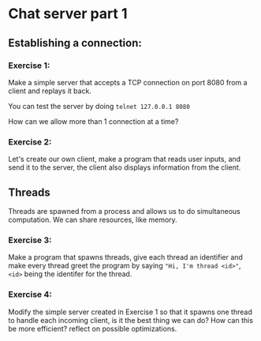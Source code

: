 # Chat server part 1

## Establishing a connection:
### Exercise 1:
Make a simple server that accepts a TCP connection on port 8080 from a client and replays it back.

You can test the server by doing `telnet 127.0.0.1 8080`

How can we allow more than 1 connection at a time?

### Exercise 2:
Let's create our own client, make a program that reads user inputs, and send it to the server,
the client also displays information from the client.

## Threads
Threads are spawned from a process and allows us to do simultaneous computation.
We can share resources, like memory.

### Exercise 3:
Make a program that spawns threads, give each thread an identifier and make every thread greet
the program by saying `"Hi, I'm thread <id>"`, `<id>` being the identifer for the thread.

### Exercise 4:
Modify the simple server created in Exercise 1 so that it spawns one thread to handle each incoming client,
is it the best thing we can do? How can this be more efficient? reflect on possible optimizations.
